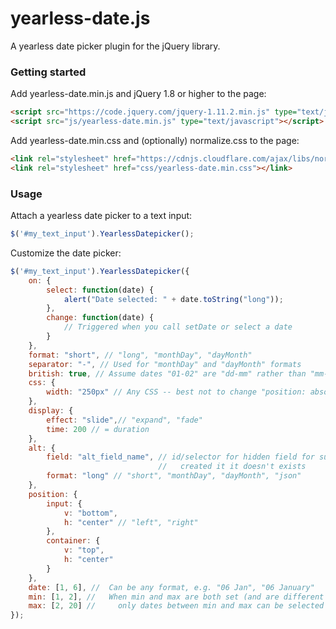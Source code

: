# yearless-date.js

A yearless date picker plugin for the jQuery library.


### Getting started

Add yearless-date.min.js and jQuery 1.8 or higher to the page:
```html
<script src="https://code.jquery.com/jquery-1.11.2.min.js" type="text/javascript"></script>
<script src="js/yearless-date.min.js" type="text/javascript"></script>
```

Add yearless-date.min.css and (optionally) normalize.css to the page:

```html
<link rel="stylesheet" href="https://cdnjs.cloudflare.com/ajax/libs/normalize/3.0.2/normalize.min.css"></link>
<link rel="stylesheet" href="css/yearless-date.min.css"></link>
```


### Usage

Attach a yearless date picker to a text input:

```javascript
$('#my_text_input').YearlessDatepicker();
```

Customize the date picker:

```javascript    
$('#my_text_input').YearlessDatepicker({
    on: {
        select: function(date) {
            alert("Date selected: " + date.toString("long"));
        },
        change: function(date) {
            // Triggered when you call setDate or select a date
        }
    },
    format: "short", // "long", "monthDay", "dayMonth"
    separator: "-", // Used for "monthDay" and "dayMonth" formats
    british: true, // Assume dates "01-02" are "dd-mm" rather than "mm-dd"
    css: {
        width: "250px" // Any CSS -- best not to change "position: absolute"
    },
    display: {
        effect: "slide",// "expand", "fade"
        time: 200 // = duration
    },
    alt: {
        field: "alt_field_name", // id/selector for hidden field for submitting form data -- 
                                 //   created it it doesn't exists
        format: "long" // "short", "monthDay", "dayMonth", "json"
    },
    position: {
        input: {
            v: "bottom",
            h: "center" // "left", "right"
        },
        container: {
            v: "top",
            h: "center"
        }
    },
    date: [1, 6], //  Can be any format, e.g. "06 Jan", "06 January"
    min: [1, 2], //   When min and max are both set (and are different dates)
    max: [2, 20] //		only dates between min and max can be selected (works cyclically around the year)
});
```
